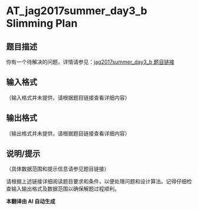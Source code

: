 # AT_jag2017summer_day3_b Slimming Plan

## 题目描述

你有一个待解决的问题，详情请参见：[jag2017summer_day3_b 题目链接](https://atcoder.jp/contests/jag2017summer-day3/tasks/jag2017summer_day3_b)

## 输入格式

（输入格式并未提供，请根据题目链接查看详细内容）

## 输出格式

（输出格式并未提供，请根据题目链接查看详细内容）

## 说明/提示

（具体数据范围和提示信息请参见题目链接）

请根据上述链接详细阅读题目要求和条件，以便处理问题和设计算法。记得仔细检查输入输出格式及数据范围以确保解题过程顺利。

 **本翻译由 AI 自动生成**